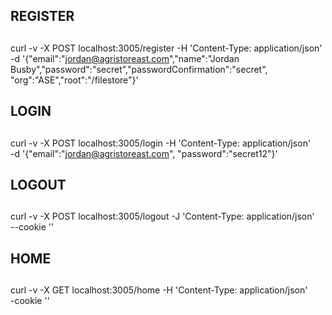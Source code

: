 ##


##
## REGISTER
##
curl -v -X POST localhost:3005/register -H 'Content-Type: application/json' \
    -d '{"email":"jordan@agristoreast.com","name":"Jordan Busby","password":"secret","passwordConfirmation":"secret", "org":"ASE","root":"/filestore"}'


##
## LOGIN
##
curl -v -X POST localhost:3005/login -H 'Content-Type: application/json' \
    -d '{"email":"jordan@agristoreast.com", "password":"secret12"}'

##
## LOGOUT
##
curl -v -X POST localhost:3005/logout -J 'Content-Type: application/json' \
    --cookie ''


##
## HOME
##
curl -v -X GET localhost:3005/home -H 'Content-Type: application/json' \
    -cookie ''